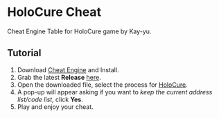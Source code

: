 # HoloCure Cheat
Cheat Engine Table for HoloCure game by Kay-yu.

## Tutorial
1. Download [Cheat Engine](https://www.cheatengine.org) and Install.
2. Grab the latest **Release** [here](https://github.com/GuardianMilky/HC-CT/releases).
3. Open the downloaded file, select the process for [HoloCure](https://store.steampowered.com/app/2420510/HoloCure__Save_the_Fans/).
4. A pop-up will appear asking if you want to *keep the current address list/code list*, click **Yes**.
5. Play and enjoy your cheat.
